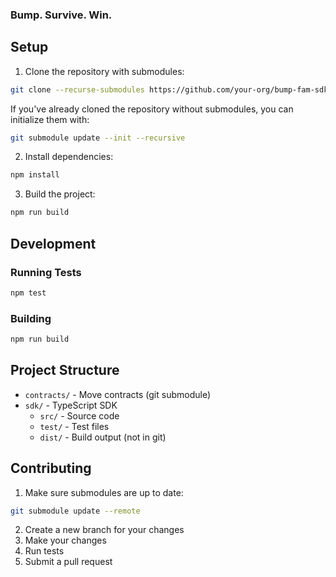 <p align="center">
  <h3>Bump. Survive. Win.</h3>
</p>

## Setup

1. Clone the repository with submodules:
```bash
git clone --recurse-submodules https://github.com/your-org/bump-fam-sdk.git
```

If you've already cloned the repository without submodules, you can initialize them with:
```bash
git submodule update --init --recursive
```

2. Install dependencies:
```bash
npm install
```

3. Build the project:
```bash
npm run build
```

## Development

### Running Tests
```bash
npm test
```

### Building
```bash
npm run build
```

## Project Structure

- `contracts/` - Move contracts (git submodule)
- `sdk/` - TypeScript SDK
  - `src/` - Source code
  - `test/` - Test files
  - `dist/` - Build output (not in git)

## Contributing

1. Make sure submodules are up to date:
```bash
git submodule update --remote
```

2. Create a new branch for your changes
3. Make your changes
4. Run tests
5. Submit a pull request